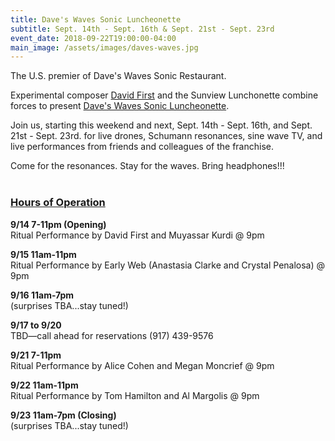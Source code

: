 ```yaml
---
title: Dave's Waves Sonic Luncheonette
subtitle: Sept. 14th - Sept. 16th & Sept. 21st - Sept. 23rd
event_date: 2018-09-22T19:00:00-04:00
main_image: /assets/images/daves-waves.jpg
---
```


The U.S. premier of Dave's Waves Sonic Restaurant. 

Experimental composer [David First](http://www.davidfirst.com/) and the Sunview
Lunchonette combine forces to present [Dave's Waves Sonic
Luncheonette](https://www.facebook.com/events/733669356983567/). 

Join us, starting this weekend and next, Sept. 14th - Sept. 16th, and Sept. 21st - Sept. 23rd. for live drones, Schumann resonances, sine wave TV, and live performances from friends and colleagues of the franchise. 

Come for the resonances. Stay for the waves. Bring headphones!!! 
<br><br>

<h3><a href="{{ site.baseurl }}/assets/daves-waves-hours.pdf">Hours of Operation</a></h3>

**9/14 7-11pm (Opening)**<br>
Ritual Performance by David First and Muyassar Kurdi @ 9pm

**9/15 11am-11pm**<br>
Ritual Performance by Early Web (Anastasia Clarke and Crystal Penalosa) @ 9pm

**9/16 11am-7pm**<br>
(surprises TBA...stay tuned!)

**9/17 to 9/20**<br>
TBD—call ahead for reservations (917) 439-9576

**9/21 7-11pm**<br>
Ritual Performance by Alice Cohen and Megan Moncrief @ 9pm

**9/22 11am-11pm**<br>
Ritual Performance by Tom Hamilton and Al Margolis @ 9pm

**9/23 11am-7pm (Closing)**<br>
(surprises TBA...stay tuned!)
